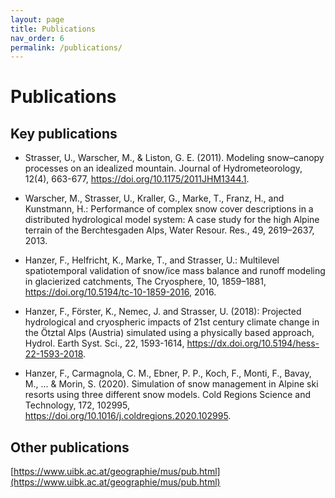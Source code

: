 ```yaml
---
layout: page
title: Publications
nav_order: 6
permalink: /publications/
---
```


# Publications

## Key publications

- Strasser, U., Warscher, M., & Liston, G. E. (2011). Modeling snow–canopy processes on an idealized mountain. Journal of Hydrometeorology, 12(4), 663-677, https://doi.org/10.1175/2011JHM1344.1.

- Warscher, M., Strasser, U., Kraller, G., Marke, T., Franz, H., and Kunstmann, H.: Performance of complex snow cover descriptions in a distributed hydrological model system: A case study for the high Alpine terrain of the Berchtesgaden Alps, Water Resour. Res., 49, 2619–2637, 2013.

- Hanzer, F., Helfricht, K., Marke, T., and Strasser, U.: Multilevel spatiotemporal validation of snow/ice mass balance and runoff modeling in glacierized catchments, The Cryosphere, 10, 1859–1881, https://doi.org/10.5194/tc-10-1859-2016, 2016.

- Hanzer, F., Förster, K., Nemec, J. and Strasser, U. (2018): Projected hydrological and cryospheric impacts of 21st century climate change in the Ötztal Alps (Austria) simulated using a physically based approach, Hydrol. Earth Syst. Sci., 22, 1593-1614, https://dx.doi.org/10.5194/hess-22-1593-2018.

- Hanzer, F., Carmagnola, C. M., Ebner, P. P., Koch, F., Monti, F., Bavay, M., ... & Morin, S. (2020). Simulation of snow management in Alpine ski resorts using three different snow models. Cold Regions Science and Technology, 172, 102995, https://doi.org/10.1016/j.coldregions.2020.102995.

## Other publications

[https://www.uibk.ac.at/geographie/mus/pub.html](https://www.uibk.ac.at/geographie/mus/pub.html)
